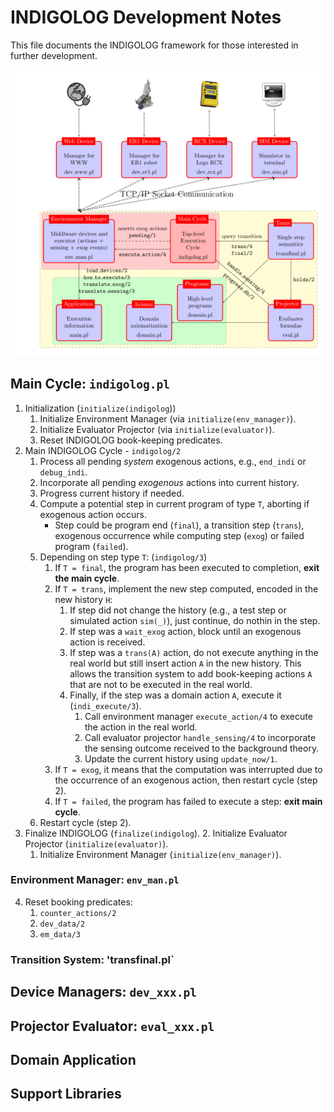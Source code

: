 # INDIGOLOG Development Notes

This file documents the INDIGOLOG framework for those interested in further development.

![INDIGOLOG architecture](indigolog_arch.png)


## Main Cycle: `indigolog.pl`

1. Initialization (`initialize(indigolog`))
   1. Initialize Environment Manager (via `initialize(env_manager)`).
   2. Initialize Evaluator Projector (via `initialize(evaluator)`).
   3. Reset INDIGOLOG book-keeping predicates.
2. Main INDIGOLOG Cycle - `indigolog/2`
   1. Process all pending _system_ exogenous actions, e.g., `end_indi` or `debug_indi`.
   2. Incorporate all pending _exogenous_ actions into current history.
   3. Progress current history if needed.
   4. Compute a potential step in current program of type `T`, aborting if exogenous action occurs.
      * Step could be program end (`final`), a transition step (`trans`), exogenous occurrence while computing step (`exog`) or failed program (`failed`).
   5. Depending on step type `T`: (`indigolog/3`)
      1. If `T = final`, the program has been executed to completion, **exit the main cycle**.
      2. If `T = trans`, implement the new step computed, encoded in the new history `H`:
         1. If step did not change the history (e.g., a test step or simulated action `sim(_)`), just continue, do nothin in the step.
         2. If step was a `wait_exog` action, block until an exogenous action is received.
         3. If step was a `trans(A)` action, do not execute anything in the real world but still insert action `A` in the new history. This allows the transition system to add book-keeping actions `A` that are not to be executed in the real world.
         4. Finally, if the step was a domain action `A`, execute it (`indi_execute/3`).
            1. Call environment manager `execute_action/4` to execute the action in the real world.
            2. Call evaluator projector `handle_sensing/4` to incorporate the sensing outcome received to the background theory.
            3. Update the current history using `update_now/1`.
      2. If `T = exog`, it means that the computation was interrupted due to the occurrence of an exogenous action, then restart cycle (step 2).
      3. If `T = failed`, the program has failed to execute a step: **exit main cycle**.
   6. Restart cycle (step 2).
3. Finalize INDIGOLOG (`finalize(indigolog`).
   2. Initialize Evaluator Projector (`initialize(evaluator)`).
   1. Initialize Environment Manager (`initialize(env_manager)`).

### Environment Manager: `env_man.pl`

   4. Reset booking predicates:
      1. `counter_actions/2`
      2. `dev_data/2`
      3. `em_data/3`


### Transition System: 'transfinal.pl`

## Device Managers:  `dev_xxx.pl`

## Projector Evaluator: `eval_xxx.pl`

## Domain Application

## Support Libraries

